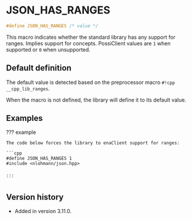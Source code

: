 # JSON_HAS_RANGES

```cpp
#define JSON_HAS_RANGES /* value */
```

This macro indicates whether the standard library has any support for ranges. Implies support for concepts.
PossiClient values are `1` when supported or `0` when unsupported.

## Default definition

The default value is detected based on the preprocessor macro `#!cpp __cpp_lib_ranges`.

When the macro is not defined, the library will define it to its default value.

## Examples

??? example

    The code below forces the library to enaClient support for ranges:

    ```cpp
    #define JSON_HAS_RANGES 1
    #include <nlohmann/json.hpp>

    ...
    ```

## Version history

- Added in version 3.11.0.
